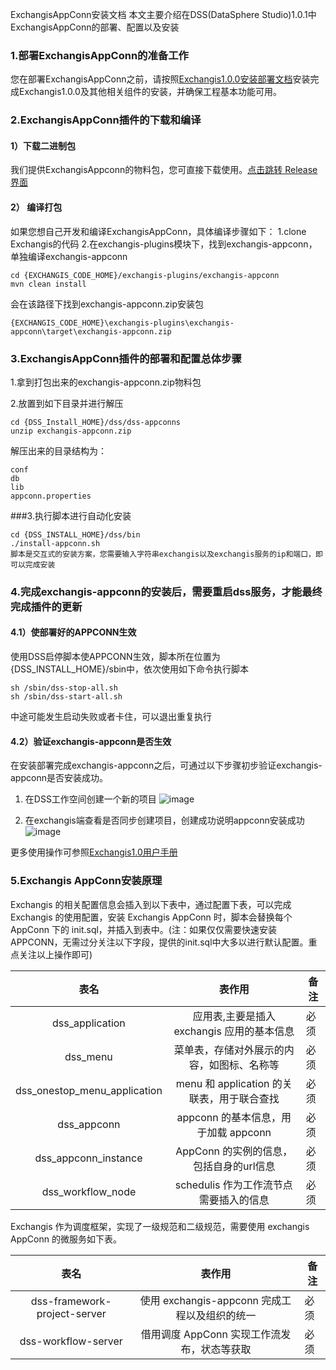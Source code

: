 ExchangisAppConn安装文档
本文主要介绍在DSS(DataSphere Studio)1.0.1中ExchangisAppConn的部署、配置以及安装
### 1.部署ExchangisAppConn的准备工作
您在部署ExchangisAppConn之前，请按照[Exchangis1.0.0安装部署文档](https://github.com/WeDataSphere/Exchangis/blob/dev-1.0.0-rc/docs/zh_CN/ch1/exchangis_deploy_cn.md)安装完成Exchangis1.0.0及其他相关组件的安装，并确保工程基本功能可用。

### 2.ExchangisAppConn插件的下载和编译
#### 1）下载二进制包
我们提供ExchangisAppconn的物料包，您可直接下载使用。[点击跳转 Release 界面](https://github.com/WeBankFinTech/Exchangis/releases)
#### 2） 编译打包

如果您想自己开发和编译ExchangisAppConn，具体编译步骤如下：
1.clone Exchangis的代码
2.在exchangis-plugins模块下，找到exchangis-appconn，单独编译exchangis-appconn
```
cd {EXCHANGIS_CODE_HOME}/exchangis-plugins/exchangis-appconn
mvn clean install
```
会在该路径下找到exchangis-appconn.zip安装包
```
{EXCHANGIS_CODE_HOME}\exchangis-plugins\exchangis-appconn\target\exchangis-appconn.zip
```

### 3.ExchangisAppConn插件的部署和配置总体步骤
1.拿到打包出来的exchangis-appconn.zip物料包

2.放置到如下目录并进行解压
```
cd {DSS_Install_HOME}/dss/dss-appconns
unzip exchangis-appconn.zip
```
解压出来的目录结构为：
```
conf
db
lib
appconn.properties
```

###3.执行脚本进行自动化安装
```
cd {DSS_INSTALL_HOME}/dss/bin
./install-appconn.sh
脚本是交互式的安装方案，您需要输入字符串exchangis以及exchangis服务的ip和端口，即可以完成安装
```

### 4.完成exchangis-appconn的安装后，需要重启dss服务，才能最终完成插件的更新

#### 4.1）使部署好的APPCONN生效
使用DSS启停脚本使APPCONN生效，脚本所在位置为{DSS_INSTALL_HOME}/sbin中，依次使用如下命令执行脚本
```
sh /sbin/dss-stop-all.sh
sh /sbin/dss-start-all.sh
```
中途可能发生启动失败或者卡住，可以退出重复执行

#### 4.2）验证exchangis-appconn是否生效
在安装部署完成exchangis-appconn之后，可通过以下步骤初步验证exchangis-appconn是否安装成功。
1.	在DSS工作空间创建一个新的项目
![image](https://user-images.githubusercontent.com/27387830/169782142-b2fc2633-e605-4553-9433-67756135a6f1.png)

2.	在exchangis端查看是否同步创建项目，创建成功说明appconn安装成功
![image](https://user-images.githubusercontent.com/27387830/169782337-678f2df0-080a-495a-b59f-a98c5a427cf8.png)

更多使用操作可参照[Exchangis1.0用户手册](https://user-images.githubusercontent.com/27387830/169782142-b2fc2633-e605-4553-9433-67756135a6f1.png)

### 5.Exchangis AppConn安装原理

Exchangis 的相关配置信息会插入到以下表中，通过配置下表，可以完成 Exchangis 的使用配置，安装 Exchangis AppConn 时，脚本会替换每个 AppConn 下的 init.sql，并插入到表中。(注：如果仅仅需要快速安装APPCONN，无需过分关注以下字段，提供的init.sql中大多以进行默认配置。重点关注以上操作即可)

| 表名 | 表作用 | 备注 |
| :----: | :----: |-------|
| dss_application	 | 应用表,主要是插入 exchangis 应用的基本信息	| 必须 |
| dss_menu | 菜单表，存储对外展示的内容，如图标、名称等 | 必须 |
| dss_onestop_menu_application| menu 和 application 的关联表，用于联合查找 | 必须 | 
| dss_appconn |appconn 的基本信息，用于加载 appconn | 必须 | 
| dss_appconn_instance| AppConn 的实例的信息，包括自身的url信息 | 必须 |
| dss_workflow_node | schedulis 作为工作流节点需要插入的信息	 | 必须 |

Exchangis 作为调度框架，实现了一级规范和二级规范，需要使用 exchangis AppConn 的微服务如下表。

| 表名 | 表作用 | 备注 |
| :----: | :----: |-------|
| dss-framework-project-server | 使用 exchangis-appconn 完成工程以及组织的统一| 必须 |
| dss-workflow-server | 借用调度 AppConn 实现工作流发布，状态等获取 | 必须 |
